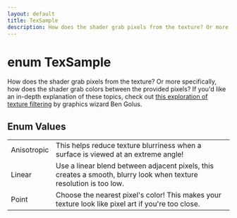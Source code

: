```yaml
---
layout: default
title: TexSample
description: How does the shader grab pixels from the texture? Or more specifically, how does the shader grab colors between the provided pixels? If you'd like an in-depth explanation of these topics, check out [this exploration of texture filtering](https.//medium.com/@bgolus/sharper-mipmapping-using-shader-based-supersampling-ed7aadb47bec) by graphics wizard Ben Golus.
---
```

# enum TexSample

How does the shader grab pixels from the texture? Or more
specifically, how does the shader grab colors between the provided
pixels? If you'd like an in-depth explanation of these topics, check
out [this exploration of texture filtering](https://medium.com/@bgolus/sharper-mipmapping-using-shader-based-supersampling-ed7aadb47bec)
by graphics wizard Ben Golus.

## Enum Values

|  |  |
|--|--|
|Anisotropic|This helps reduce texture blurriness when a surface is viewed at an extreme angle!|
|Linear|Use a linear blend between adjacent pixels, this creates a smooth, blurry look when texture resolution is too low.|
|Point|Choose the nearest pixel's color! This makes your texture look like pixel art if you're too close.|
